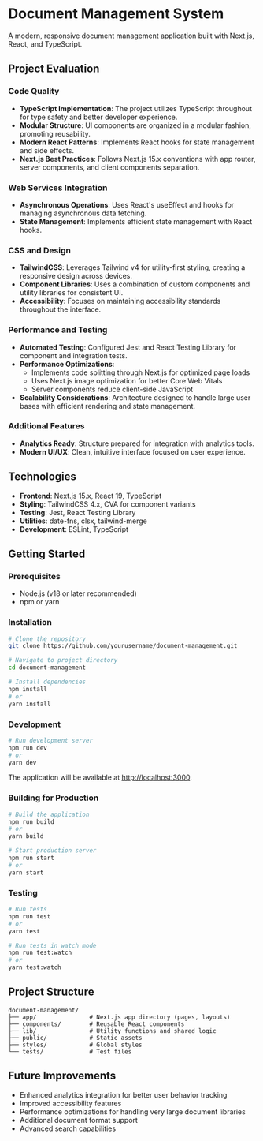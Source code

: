 # Document Management System

A modern, responsive document management application built with Next.js, React, and TypeScript.

## Project Evaluation

### Code Quality

- **TypeScript Implementation**: The project utilizes TypeScript throughout for type safety and better developer experience.
- **Modular Structure**: UI components are organized in a modular fashion, promoting reusability.
- **Modern React Patterns**: Implements React hooks for state management and side effects.
- **Next.js Best Practices**: Follows Next.js 15.x conventions with app router, server components, and client components separation.

### Web Services Integration

- **Asynchronous Operations**: Uses React's useEffect and hooks for managing asynchronous data fetching.
- **State Management**: Implements efficient state management with React hooks.

### CSS and Design

- **TailwindCSS**: Leverages Tailwind v4 for utility-first styling, creating a responsive design across devices.
- **Component Libraries**: Uses a combination of custom components and utility libraries for consistent UI.
- **Accessibility**: Focuses on maintaining accessibility standards throughout the interface.

### Performance and Testing

- **Automated Testing**: Configured Jest and React Testing Library for component and integration tests.
- **Performance Optimizations**:
  - Implements code splitting through Next.js for optimized page loads
  - Uses Next.js image optimization for better Core Web Vitals
  - Server components reduce client-side JavaScript
- **Scalability Considerations**: Architecture designed to handle large user bases with efficient rendering and state management.

### Additional Features

- **Analytics Ready**: Structure prepared for integration with analytics tools.
- **Modern UI/UX**: Clean, intuitive interface focused on user experience.

## Technologies

- **Frontend**: Next.js 15.x, React 19, TypeScript
- **Styling**: TailwindCSS 4.x, CVA for component variants
- **Testing**: Jest, React Testing Library
- **Utilities**: date-fns, clsx, tailwind-merge
- **Development**: ESLint, TypeScript

## Getting Started

### Prerequisites

- Node.js (v18 or later recommended)
- npm or yarn

### Installation

```bash
# Clone the repository
git clone https://github.com/yourusername/document-management.git

# Navigate to project directory
cd document-management

# Install dependencies
npm install
# or
yarn install
```

### Development

```bash
# Run development server
npm run dev
# or
yarn dev
```

The application will be available at [http://localhost:3000](http://localhost:3000).

### Building for Production

```bash
# Build the application
npm run build
# or
yarn build

# Start production server
npm run start
# or
yarn start
```

### Testing

```bash
# Run tests
npm run test
# or
yarn test

# Run tests in watch mode
npm run test:watch
# or
yarn test:watch
```

## Project Structure

```
document-management/
├── app/               # Next.js app directory (pages, layouts)
├── components/        # Reusable React components
├── lib/               # Utility functions and shared logic
├── public/            # Static assets
├── styles/            # Global styles
└── tests/             # Test files
```

## Future Improvements

- Enhanced analytics integration for better user behavior tracking
- Improved accessibility features
- Performance optimizations for handling very large document libraries
- Additional document format support
- Advanced search capabilities
